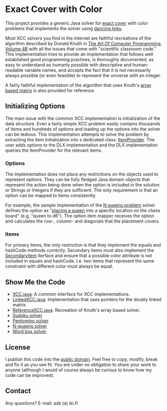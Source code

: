# Exact Cover with Color

This project provides a generic Java solver for [exact cover](https://en.wikipedia.org/wiki/Exact_cover) with color
problems that implements the solver using [dancing links](https://en.wikipedia.org/wiki/Dancing_Links).

Most XCC solvers you find in the internet are faithful recreations of the
algorithm described by Donald Knuth in [The Art Of Computer Programming,
Volume 4B](https://en.wikipedia.org/wiki/The_Art_of_Computer_Programming#Volume_4B_%E2%80%93_Combinatorial_Algorithms,_Part_2) with all the issues that come with "scientific classroom
code." This implementation tries to provide an implementation that follows
well established good programming practises, is thoroughly documented,
as easy to understand as humanly possible with descriptive and human-readable
variable names, and accepts the fact that it is not necessarily always
possible (or even feasible) to represent the universe with an integer.

A fairly faithful implementation of the algorithm that uses Knuth's [array
based matrix](https://gitlab.com/antti.brax/exact-cover/-/blob/main/solver/src/main/java/fi/iki/asb/xcc/ReferenceXCC.java) is also provided for reference.

## Initializing Options

The main issue with the common XCC implementation is initialization of the
data structure. Even a fairly simple XCC problem easily contains thousands
of items and hundreds of options and loading up the options into the solver
can be tedious. This implementation attempts to solve the problem by
extracting the item initialization into s dedicated class: [ItemProvider](https://gitlab.com/antti.brax/exact-cover/-/blob/main/solver/src/main/java/fi/iki/asb/xcc/ItemProvider.java).
The user adds options to the DLX implementation and the DLX implementation
queries the ItemProvider for the relevant items.

### Options

The implementation does not place any restrictions on the objects used to
represent options. They can be fully fledged Java domain objects that represent
the action being done when the option is included in the solution or Strings
or Integers if they are sufficient. The only requirement is that an option
can be mapped to items consistently.

For example, the sample implementation of the [N queens problem](
https://gitlab.com/antti.brax/exact-cover/-/blob/main/examples/src/main/java/fi/iki/asb/xcc/examples/queen)
solver defines the option as "[placing a queen](https://gitlab.com/antti.brax/exact-cover/-/blob/main/examples/src/main/java/fi/iki/asb/xcc/examples/queen/option/QueenPlacement.java)
into a specific location on the chess board" (e.g. "queen to d6"). The option
item mapper receives the option and calculates the row-, column- and diagonals
that the placement covers.

### Items

For primary items, the only restriction is that they implement the equals and hashCode
methods correctly. Secondary items must also implement the [SecondaryItem](
https://gitlab.com/antti.brax/exact-cover/-/blob/main/src/main/solver/java/fi/iki/asb/xcc/SecondaryItem.java) iterface and ensure that a possible color attribute is not included in equals
and hashCode. I.e. two items that represent the same constraint with different color
must always be equal.

## Show Me the Code

 * [XCC.java](https://gitlab.com/antti.brax/exact-cover/-/blob/main/solver/src/main/java/fi/iki/asb/xcc/XCC.java): A common interface for XCC implementations.
 * [LinkedXCC.java](https://gitlab.com/antti.brax/exact-cover/-/blob/main/solver/src/main/java/fi/iki/asb/xcc/LinkedXCC.java): Implementation that uses pointers for the doubly linked matrix. 
 * [ReferenceXCC.java](https://gitlab.com/antti.brax/exact-cover/-/blob/main/solver/src/main/java/fi/iki/asb/xcc/ReferenceXCC.java): Recreation of Knuth's array based solver.
 * [Sudoku solver](https://gitlab.com/antti.brax/exact-cover/-/tree/main/examples/src/main/java/fi/iki/asb/xcc/examples/sudoku)
 * [Pentomino solver](https://gitlab.com/antti.brax/exact-cover/-/blob/main/examples/src/main/java/fi/iki/asb/xcc/examples/pentomino)
 * [N-queens solver](https://gitlab.com/antti.brax/exact-cover/-/blob/main/examples/src/main/java/fi/iki/asb/xcc/examples/queen)
 * [Word box solver](https://gitlab.com/antti.brax/exact-cover/-/blob/main/examples/src/main/java/fi/iki/asb/xcc/examples/words)

## License

I publish this code into the [public domain](https://gitlab.com/antti.brax/exact-cover/-/blob/main/LICENSE).
Feel free to copy, modify, break and fix it as you see fit. You are under no
obligation to share your work to anyone (although I would of course always be
curious to know how my code can be improved).

## Contact

Any questions? E-mail: asb (a) iki.fi
